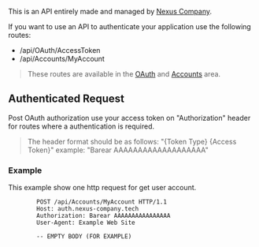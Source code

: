 This is an API entirely made and managed by [Nexus Company](https://nexus-company.tech).

If you want to use an API to authenticate your application use the following routes:
- /api/OAuth/AccessToken
- /api/Accounts/MyAccount
> These routes are available in the [OAuth](#operations-tag-OAuth) and [Accounts](#operations-tag-Accounts) area.

## Authenticated Request 
Post OAuth authorization use your access token on "Authorization" header for routes where a authentication is required.
> The header format should be as follows: "{Token Type} {Access Token}" 
> example: "Barear AAAAAAAAAAAAAAAAAAA"

### Example 
This example show one http request for get user account.

			POST /api/Accounts/MyAccount HTTP/1.1
			Host: auth.nexus-company.tech
			Authorization: Barear AAAAAAAAAAAAAAAA
			User-Agent: Example Web Site

			-- EMPTY BODY (FOR EXAMPLE)
